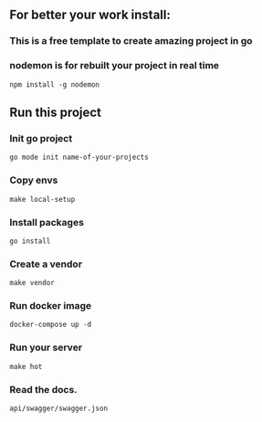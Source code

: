 ## For better your work install:

### This is a free template to create amazing project in go

### nodemon is for rebuilt your project in real time

    npm install -g nodemon

## Run this project

### Init go project

    go mode init name-of-your-projects

### Copy envs

    make local-setup

### Install packages

    go install

### Create a vendor
    
    make vendor

### Run docker image

    docker-compose up -d

### Run your server

    make hot

### Read the docs.

    api/swagger/swagger.json